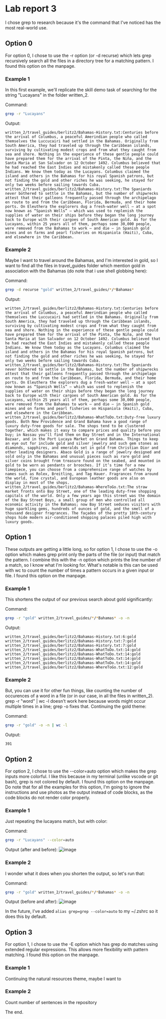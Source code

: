 # Lab report 3

I chose grep to research because it's the command that I've noticed has the most real-world use.

## Option 0

For option 0, I chose to use the -r option (or -d recurse) which lets grep recursively search all the files in a directory tree for a matching pattern. I found this option on the manpage.

### Example 1

In this first example, we'll replicate the skill demo task of searching for the string "Lucayans" in the folder written_2.

Command:
```bash
grep -r "Lucayans"
```
Output:
```
written_2/travel_guides/berlitz2/Bahamas-History.txt:Centuries before the arrival of Columbus, a peaceful Amerindian people who called themselves the Luccucairi had settled in the Bahamas. Originally from South America, they had traveled up through the Caribbean islands, surviving by cultivating modest crops and from what they caught from sea and shore. Nothing in the experience of these gentle people could have prepared them for the arrival of the Pinta, the Niña, and the Santa Maria at San Salvador on 12 October 1492. Columbus believed that he had reached the East Indies and mistakenly called these people Indians. We know them today as the Lucayans. Columbus claimed the island and others in the Bahamas for his royal Spanish patrons, but not finding the gold and other riches he was seeking, he stayed for only two weeks before sailing towards Cuba.
written_2/travel_guides/berlitz2/Bahamas-History.txt:The Spaniards never bothered to settle in the Bahamas, but the number of shipwrecks attest that their galleons frequently passed through the archipelago en route to and from the Caribbean, Florida, Bermuda, and their home ports. On Eleuthera the explorers dug a fresh-water well — at a spot now known as “Spanish Wells” — which was used to replenish the supplies of water on their ships before they began the long journey back to Europe with their cargoes of South American gold. As for the Lucayans, within 25 years all of them, perhaps some 30,000 people, were removed from the Bahamas to work — and die — in Spanish gold mines and on farms and pearl fisheries on Hispaniola (Haiti), Cuba, and elsewhere in the Caribbean.
```


### Example 2

Maybe I want to travel around the Bahamas, and I'm interested in gold, so I want to find all the files in travel_guides folder which mention gold in association with the Bahamas (do note that i use shell globbing here):

Command:
```bash
grep -d recurse "gold" written_2/travel_guides/*/*Bahamas*
```
Output:
```
written_2/travel_guides/berlitz2/Bahamas-History.txt:Centuries before the arrival of Columbus, a peaceful Amerindian people who called themselves the Luccucairi had settled in the Bahamas. Originally from South America, they had traveled up through the Caribbean islands, surviving by cultivating modest crops and from what they caught from sea and shore. Nothing in the experience of these gentle people could have prepared them for the arrival of the Pinta, the Niña, and the Santa Maria at San Salvador on 12 October 1492. Columbus believed that he had reached the East Indies and mistakenly called these people Indians. We know them today as the Lucayans. Columbus claimed the island and others in the Bahamas for his royal Spanish patrons, but not finding the gold and other riches he was seeking, he stayed for only two weeks before sailing towards Cuba.
written_2/travel_guides/berlitz2/Bahamas-History.txt:The Spaniards never bothered to settle in the Bahamas, but the number of shipwrecks attest that their galleons frequently passed through the archipelago en route to and from the Caribbean, Florida, Bermuda, and their home ports. On Eleuthera the explorers dug a fresh-water well — at a spot now known as “Spanish Wells” — which was used to replenish the supplies of water on their ships before they began the long journey back to Europe with their cargoes of South American gold. As for the Lucayans, within 25 years all of them, perhaps some 30,000 people, were removed from the Bahamas to work — and die — in Spanish gold mines and on farms and pearl fisheries on Hispaniola (Haiti), Cuba, and elsewhere in the Caribbean.
written_2/travel_guides/berlitz2/Bahamas-WhatToDo.txt:Duty-free luxury goods. Both New Providence and Grand Bahama have a good range of luxury duty-free goods for sale. The shops tend to be clustered together, which makes it easy to compare prices and quality before you buy; in Nassau you’ll find them on Bay Street and in the International Bazaar, and in the Port Lucaya Market on Grand Bahama. Things to keep an eye out for include gold and silver jewelry and such gem stones as diamonds, sapphires, and emeralds set in gold from Christian Dior and other leading designers. Abaco Gold is a range of jewelry designed and sold only in the Bahamas and unusual pieces such as rare gold and silver coins brought from treasure found on the seabed, and mounted in gold to be worn as pendants or brooches. If it’s time for a new timepiece, you can choose from a comprehensive range of watches by names such as Rolex, Breitling, and Tag Hauer. Fragrances from around the world, fine crystal, and European leather goods are also on display in most of the shops.
written_2/travel_guides/berlitz2/Bahamas-WhereToGo.txt:The straw market fronts onto Bay Street, one of the leading duty-free shopping capitals of the world. Only a few years ago this street was the domain of the Bay Street Boys, a small group of men who controlled all economic activity in the Bahamas; now Bay Street seduces visitors with huge sparkling gems, hundreds of ounces of gold, and the smell of a thousand designer fragrances. The façades of the pretty 18th-century shops hide modern air-conditioned shopping palaces piled high with luxury goods.
```

## Option 1

These outputs are getting a little long, so for option 1, I chose to use the -o option which makes grep print only the parts of the file (or input) that match the pattern. I combine this with the -n option which prints the line number of a match, so I know what I'm looking for. What's notable is this can be used with wc to count the number of times a pattern occurs in a given input or file. I found this option on the manpage.

### Example 1

This shortens the output of our previous search about gold significantly:

Command:
```bash
grep -r "gold" written_2/travel_guides/*/*Bahamas* -o -n
```
Output:
```
written_2/travel_guides/berlitz2/Bahamas-History.txt:6:gold
written_2/travel_guides/berlitz2/Bahamas-History.txt:7:gold
written_2/travel_guides/berlitz2/Bahamas-History.txt:7:gold
written_2/travel_guides/berlitz2/Bahamas-WhatToDo.txt:14:gold
written_2/travel_guides/berlitz2/Bahamas-WhatToDo.txt:14:gold
written_2/travel_guides/berlitz2/Bahamas-WhatToDo.txt:14:gold
written_2/travel_guides/berlitz2/Bahamas-WhatToDo.txt:14:gold
written_2/travel_guides/berlitz2/Bahamas-WhereToGo.txt:12:gold
```

### Example 2

But, you can use it for other fun things, like counting the number of occurences of a word in a file (or in our case, in all the files in written_2). grep -r "word" | wc -l doesn't work here because words might occur multiple times in a line; grep -o fixes that. Continuing the gold theme:

Command:
```bash
grep -r "gold" -o -n | wc -l
```
Output:
```
391
```

## Option 2

For option 2, I chose to use the --color=auto option which makes the grep inputs more colorful. I like this because in my terminal (unlike vscode or git bash), grep is not colored by default. I found this option on the manpage. Do note that for all the examples for this option, I'm going to ignore the instructions and use photos as the output instead of code blocks, as the code blocks do not render color properly. 

### Example 1

Just repeating the lucayans match, but with color:

Command:
```bash
grep -r "Lucayans" --color=auto
```
Output (after and before):
![image](https://user-images.githubusercontent.com/37094599/218294574-5fea4895-45cb-4004-aea0-87f8b44cfc8d.png)

### Example 2

I wonder what it does when you shorten the output, so let's run that:

Command:
```bash
grep -r "gold" written_2/travel_guides/*/*Bahamas* -o -n
```
Output (before and after):
![image](https://user-images.githubusercontent.com/37094599/218294823-1b047ae2-6066-4fe1-bbdd-e58277cbb21e.png)

In the future, I've added `alias grep=grep --color=auto` to my ~/.zshrc so it does this by default.

## Option 3

For option 1, I chose to use the -E option which has grep do matches using extended regular expressions. This allows more flexibility with pattern matching. I found this option on the manpage.

### Example 1

Continuing the natural resources theme, maybe I want to 

### Example 2

Count number of sentences in the repository



The end.
